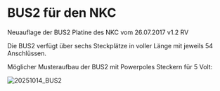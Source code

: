 # BUS2 für den NKC

Neuauflage der BUS2 Platine des NKC vom 26.07.2017 v1.2 RV

Die BUS2 verfügt über sechs Steckplätze in voller Länge mit jeweils 54 Anschlüssen.


Möglicher Musteraufbau der BUS2 mit Powerpoles Steckern für 5 Volt:

![20251014_BUS2](https://github.com/user-attachments/assets/15abc415-f23f-4bb8-97a3-e6b6c9ba10ad)
